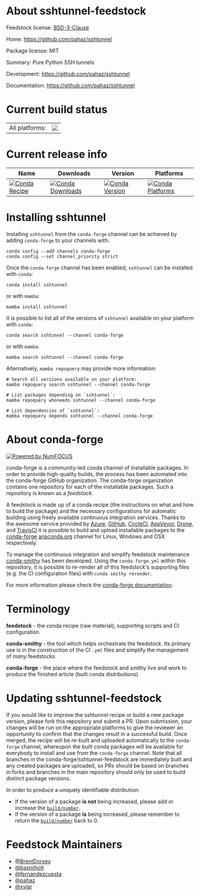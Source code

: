 About sshtunnel-feedstock
=========================

Feedstock license: [BSD-3-Clause](https://github.com/conda-forge/sshtunnel-feedstock/blob/main/LICENSE.txt)

Home: https://github.com/pahaz/sshtunnel

Package license: MIT

Summary: Pure Python SSH tunnels

Development: https://github.com/pahaz/sshtunnel

Documentation: https://github.com/pahaz/sshtunnel

Current build status
====================


<table><tr><td>All platforms:</td>
    <td>
      <a href="https://dev.azure.com/conda-forge/feedstock-builds/_build/latest?definitionId=4340&branchName=main">
        <img src="https://dev.azure.com/conda-forge/feedstock-builds/_apis/build/status/sshtunnel-feedstock?branchName=main">
      </a>
    </td>
  </tr>
</table>

Current release info
====================

| Name | Downloads | Version | Platforms |
| --- | --- | --- | --- |
| [![Conda Recipe](https://img.shields.io/badge/recipe-sshtunnel-green.svg)](https://anaconda.org/conda-forge/sshtunnel) | [![Conda Downloads](https://img.shields.io/conda/dn/conda-forge/sshtunnel.svg)](https://anaconda.org/conda-forge/sshtunnel) | [![Conda Version](https://img.shields.io/conda/vn/conda-forge/sshtunnel.svg)](https://anaconda.org/conda-forge/sshtunnel) | [![Conda Platforms](https://img.shields.io/conda/pn/conda-forge/sshtunnel.svg)](https://anaconda.org/conda-forge/sshtunnel) |

Installing sshtunnel
====================

Installing `sshtunnel` from the `conda-forge` channel can be achieved by adding `conda-forge` to your channels with:

```
conda config --add channels conda-forge
conda config --set channel_priority strict
```

Once the `conda-forge` channel has been enabled, `sshtunnel` can be installed with `conda`:

```
conda install sshtunnel
```

or with `mamba`:

```
mamba install sshtunnel
```

It is possible to list all of the versions of `sshtunnel` available on your platform with `conda`:

```
conda search sshtunnel --channel conda-forge
```

or with `mamba`:

```
mamba search sshtunnel --channel conda-forge
```

Alternatively, `mamba repoquery` may provide more information:

```
# Search all versions available on your platform:
mamba repoquery search sshtunnel --channel conda-forge

# List packages depending on `sshtunnel`:
mamba repoquery whoneeds sshtunnel --channel conda-forge

# List dependencies of `sshtunnel`:
mamba repoquery depends sshtunnel --channel conda-forge
```


About conda-forge
=================

[![Powered by
NumFOCUS](https://img.shields.io/badge/powered%20by-NumFOCUS-orange.svg?style=flat&colorA=E1523D&colorB=007D8A)](https://numfocus.org)

conda-forge is a community-led conda channel of installable packages.
In order to provide high-quality builds, the process has been automated into the
conda-forge GitHub organization. The conda-forge organization contains one repository
for each of the installable packages. Such a repository is known as a *feedstock*.

A feedstock is made up of a conda recipe (the instructions on what and how to build
the package) and the necessary configurations for automatic building using freely
available continuous integration services. Thanks to the awesome service provided by
[Azure](https://azure.microsoft.com/en-us/services/devops/), [GitHub](https://github.com/),
[CircleCI](https://circleci.com/), [AppVeyor](https://www.appveyor.com/),
[Drone](https://cloud.drone.io/welcome), and [TravisCI](https://travis-ci.com/)
it is possible to build and upload installable packages to the
[conda-forge](https://anaconda.org/conda-forge) [anaconda.org](https://anaconda.org/)
channel for Linux, Windows and OSX respectively.

To manage the continuous integration and simplify feedstock maintenance
[conda-smithy](https://github.com/conda-forge/conda-smithy) has been developed.
Using the ``conda-forge.yml`` within this repository, it is possible to re-render all of
this feedstock's supporting files (e.g. the CI configuration files) with ``conda smithy rerender``.

For more information please check the [conda-forge documentation](https://conda-forge.org/docs/).

Terminology
===========

**feedstock** - the conda recipe (raw material), supporting scripts and CI configuration.

**conda-smithy** - the tool which helps orchestrate the feedstock.
                   Its primary use is in the construction of the CI ``.yml`` files
                   and simplify the management of *many* feedstocks.

**conda-forge** - the place where the feedstock and smithy live and work to
                  produce the finished article (built conda distributions)


Updating sshtunnel-feedstock
============================

If you would like to improve the sshtunnel recipe or build a new
package version, please fork this repository and submit a PR. Upon submission,
your changes will be run on the appropriate platforms to give the reviewer an
opportunity to confirm that the changes result in a successful build. Once
merged, the recipe will be re-built and uploaded automatically to the
`conda-forge` channel, whereupon the built conda packages will be available for
everybody to install and use from the `conda-forge` channel.
Note that all branches in the conda-forge/sshtunnel-feedstock are
immediately built and any created packages are uploaded, so PRs should be based
on branches in forks and branches in the main repository should only be used to
build distinct package versions.

In order to produce a uniquely identifiable distribution:
 * If the version of a package **is not** being increased, please add or increase
   the [``build/number``](https://docs.conda.io/projects/conda-build/en/latest/resources/define-metadata.html#build-number-and-string).
 * If the version of a package **is** being increased, please remember to return
   the [``build/number``](https://docs.conda.io/projects/conda-build/en/latest/resources/define-metadata.html#build-number-and-string)
   back to 0.

Feedstock Maintainers
=====================

* [@BrentDorsey](https://github.com/BrentDorsey/)
* [@basnijholt](https://github.com/basnijholt/)
* [@fernandezcuesta](https://github.com/fernandezcuesta/)
* [@pahaz](https://github.com/pahaz/)
* [@xylar](https://github.com/xylar/)

